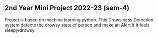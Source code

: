 ## 2nd Year Mini Project 2022-23 (sem-4)
Project is based on machine learning python. This Drowsiness Detection system detects the drowsy state of person and make an Alert if it feels sleepy/drowsy.

